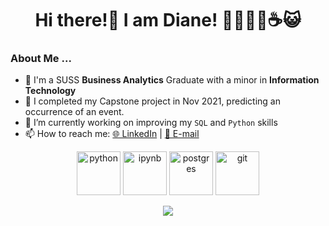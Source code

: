 <h1 align="center">
Hi there!👋 I am Diane! 🥎🏋🏽‍♀️☕️😺
</h1>
      
### About Me ...
- 🎒 I'm a SUSS **Business Analytics** Graduate with a minor in **Information Technology**
- 🔭 I completed my Capstone project in Nov 2021, predicting an occurrence of an event.
- 🌱 I’m currently working on improving my `SQL` and `Python` skills
- 📫 How to reach me: [🌐 LinkedIn](https://www.linkedin.com/in/yeo-diane-suting/) | [📧 E-mail](ystdiane26@gmail.com)


<p align="center">
      <img src="https://www.vectorlogo.zone/logos/python/python-icon.svg" alt="python" width="70" height="70"/>
      <img src="https://www.vectorlogo.zone/logos/jupyter/jupyter-icon.svg" alt="ipynb" width="70" height="70"/>
      <img src="https://www.vectorlogo.zone/logos/postgresql/postgresql-icon.svg" alt="postgres" width="70" height="70"/>
      <img src="https://www.vectorlogo.zone/logos/git-scm/git-scm-icon.svg" alt="git" width="70" height="70"/>
</p> 


<p align="center">
      
<a href="https://github.com/anuraghazra/github-readme-stats">
  <img align='center' src='https://github-readme-stats.vercel.app/api?username=dianeyeo&theme=gruvbox_light)'/>
</a>
</p> 

<!--
**dianeyeo/DianeYeo** is a ✨ _special_ ✨ repository because its `README.md` (this file) appears on your GitHub profile.

Here are some ideas to get you started:

- 🔭 I’m currently working on ...
- 🌱 I’m currently learning ...
- 👯 I’m looking to collaborate on ...
- 🤔 I’m looking for help with ...
- 💬 Ask me about ...
- 📫 How to reach me: ...
- 😄 Pronouns: ...
- ⚡ Fun fact: ...
-->
